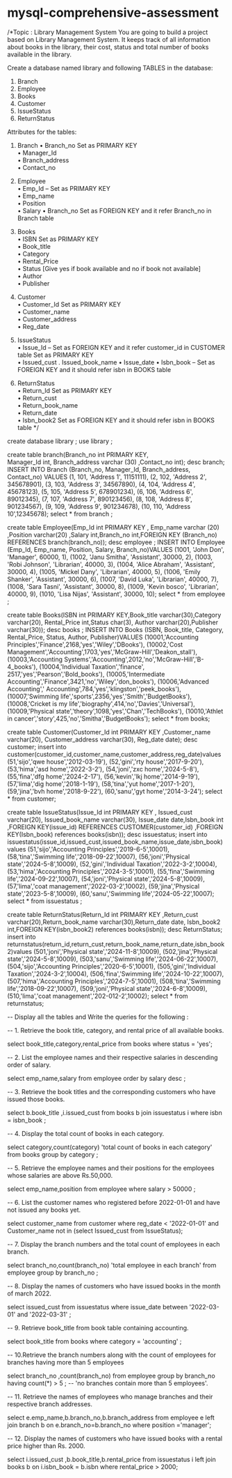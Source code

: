 # mysql-comprehensive-assessment
/*Topic : Library Management System
You are going to build a project based on Library Management System. It keeps track of all information about books
 in the library, their cost, status and total number of books available in the library.

Create a database named library and following TABLES in the database: 

1. Branch 
2. Employee 
3. Books
4. Customer
5. IssueStatus
6. ReturnStatus 

Attributes for the tables: 

1. Branch
• Branch_no
Set as PRIMARY KEY  
• Manager_Id  
• Branch_address  
• Contact_no 

2. Employee  
• Emp_Id – Set as PRIMARY KEY  
• Emp_name  
• Position  
• Salary
• Branch_no
Set as FOREIGN KEY and it refer Branch_no in Branch table  

3. Books  
• ISBN
Set as PRIMARY KEY  
• Book_title  
• Category  
• Rental_Price  
• Status [Give yes if book available and no if book not available]  
• Author  
• Publisher

4. Customer  
• Customer_Id
Set as PRIMARY KEY  
• Customer_name  
• Customer_address  
• Reg_date 

5. IssueStatus  
• Issue_Id – Set as FOREIGN KEY and it refer customer_id in CUSTOMER table 
Set as PRIMARY KEY  
• Issued_cust 
. Issued_book_name 
• Issue_date 
• Isbn_book – Set as FOREIGN KEY and it should refer isbn in BOOKS table 

6. ReturnStatus  
• Return_Id
Set as PRIMARY KEY  
• Return_cust  
• Return_book_name  
• Return_date  
• Isbn_book2
Set as FOREIGN KEY and it should refer isbn in BOOKS table */

create database library ;
use library ;

create table branch(Branch_no int PRIMARY KEY,  
 Manager_Id int, 
Branch_address  varchar (30)
,Contact_no int);
desc branch;
INSERT INTO Branch (Branch_no, Manager_Id, Branch_address, Contact_no)
VALUES
  (1, 101, 'Address 1', 11151111),
  (2, 102, 'Address 2', 345678901),
  (3, 103, 'Address 3', 34567890),
  (4, 104, 'Address 4', 45678123),
  (5, 105, 'Address 5', 678901234),
  (6, 106, 'Address 6', 89012345),
  (7, 107, 'Address 7', 890123456),
  (8, 108, 'Address 8', 901234567),
  (9, 109, 'Address 9', 901234678),
  (10, 110, 'Address 10',12345678);
select * from branch ;

create table Employee(Emp_Id int PRIMARY KEY  , Emp_name  varchar (20)
,Position varchar(20) ,Salary int,Branch_no int,FOREIGN KEY (Branch_no) REFERENCES branch(branch_no));
desc employee ;
INSERT INTO Employee (Emp_Id, Emp_name, Position, Salary, Branch_no)VALUES
  (1001, 'John Don', 'Manager', 60000, 1),
  (1002, 'Janu Smitha', 'Assistant', 30000, 2),
  (1003, 'Robi Johnson', 'Librarian', 40000, 3),
  (1004, 'Alice Abraham', 'Assistant', 30000, 4),
  (1005, 'Mickel Dany', 'Librarian', 40000, 5),
  (1006, 'Emily Shanker', 'Assistant', 30000, 6),
  (1007, 'David Luka', 'Librarian', 40000, 7),
  (1008, 'Sara Tasni', 'Assistant', 30000, 8),
  (1009, 'Kevin bosco', 'Librarian', 40000, 9),
  (1010, 'Lisa Nijas', 'Assistant', 30000, 10);
select * from employee ;

create table Books(ISBN int PRIMARY KEY,Book_title  varchar(30),Category  varchar(20),
Rental_Price  int,Status char(3), Author  varchar(20),Publisher varchar(30));
desc books ;
INSERT INTO Books (ISBN, Book_title, Category, Rental_Price, Status, Author, Publisher)VALUES
(10001,'Accounting Principles','Finance',2168,'yes','Wiley','DBooks'),
(10002,'Cost Management','Accounting',1703,'yes','McGraw-Hill','Deakon_stall'),
(10003,'Accounting Systems','Accounting',2012,'no','McGraw-Hill','B-4_books'),
(10004,'Individual Taxation','finance', 2517,'yes','Pearson','Bold_books'),
(10005,'Intermediate Accounting','Finance',3421,'no','Wiley','don_books'),
(10006,'Advanced Accounting',' Accounting',784,'yes','klingston','peek_books'),
(10007,'Swimming life','sports',2356,'yes','Smith','BudgetBooks'),
(10008,'Cricket is my life','biography',414,'no','Davies','Universal'),
(10009,'Physical state','theory',1098,'yes','Chan','TechBooks'),
(10010,'Athlet in cancer','story',425,'no','Smitha','BudgetBooks');
select * from books;


create table  Customer(Customer_Id int PRIMARY KEY ,Customer_name  varchar(20),
Customer_address varchar(30), Reg_date date);
desc customer;
insert into customer(customer_id,customer_name,customer_address,reg_date)values
(51,'sijo','qwe house','2012-03-19'),
(52,'gini','rty house','2017-9-20'),
(53,'hima','asd home','2022-3-2'),
(54,'joni','zxc home','2024-5-8'),
(55,'fina','dfg home','2024-2-17'),
(56,'kevin','lkj home','2014-9-19'),
(57,'lima','dig home','2018-1-19'),
(58,'tina','yut home','2017-1-20'),
(59,'jina','bvh home','2018-9-22'),
(60,'sanu','gyt home','2014-3-24');
select * from customer;

create table IssueStatus(Issue_Id int PRIMARY KEY , Issued_cust varchar(20), Issued_book_name varchar(30),
Issue_date date,Isbn_book int ,FOREIGN KEY(issue_id) REFERENCES CUSTOMER(customer_id) ,FOREIGN KEY(Isbn_book) references books(isbn)); 
desc issuestatus;
insert into issuestatus(issue_id,issued_cust,issued_book_name,issue_date,isbn_book) values
(51,'sijo','Accounting Principles','2019-6-5',10001),
(58,'tina','Swimming life','2018-09-22',10007),
(56,'joni','Physical state','2024-5-8',10009),
(52,'gini','Individual Taxation','2022-3-2',10004),
(53,'hima','Accounting Principles','2024-3-5',10001),
(55,'fina','Swimming life','2024-09-22',10007),
(54,'joni','Physical state','2024-5-8',10009),
(57,'lima','coat management','2022-03-2',10002),
(59,'jina','Physical state','2023-5-8',10009),
(60,'sanu','Swimming life','2024-05-22',10007);
select * from issuestatus ;

create table ReturnStatus(Return_Id int PRIMARY KEY  ,Return_cust varchar(20),Return_book_name  varchar(30),Return_date date, 
Isbn_book2 int,FOREIGN KEY(isbn_book2) references books(isbn));
desc ReturnStatus;
insert into returnstatus(return_id,return_cust,return_book_name,return_date,isbn_book2)values
(501,'joni','Physical state','2024-11-8',10009),
(502,'jina','Physical state','2024-5-8',10009),
(503,'sanu','Swimming life','2024-06-22',10007),
(504,'sijo','Accounting Principles','2020-6-5',10001),
(505,'gini','Individual Taxation','2024-3-2',10004),
(506,'fina','Swimming life','2024-10-22',10007),
(507,'hima','Accounting Principles','2024-7-5',10001),
(508,'tina','Swimming life','2018-09-22',10007),
(509,'joni','Physical state','2024-6-8',10009),
(510,'lima','coat management','202-012-2',10002);
select * from returnstatus;

-- Display all the tables and Write the queries for the following :

-- 1. Retrieve the book title, category, and rental price of all available books. 

select book_title,category,rental_price from books where status = 'yes';

-- 2. List the employee names and their respective salaries in descending order of salary. 

select emp_name,salary from employee order by salary desc ;

-- 3. Retrieve the book titles and the corresponding customers who have issued those books. 

select b.book_title ,i.issued_cust from books b join issuestatus i where isbn = isbn_book ;

-- 4. Display the total count of books in each category. 

select category,count(category) 'total count of books in each category' from books group by category ;

-- 5. Retrieve the employee names and their positions for the employees whose salaries are above Rs.50,000. 

select emp_name,position from employee where salary > 50000 ;

-- 6. List the customer names who registered before 2022-01-01 and have not issued any books yet. 

select customer_name from customer where reg_date < '2022-01-01' and Customer_name not in (select Issued_cust from IssueStatus); 

-- 7. Display the branch numbers and the total count of employees in each branch. 

select branch_no,count(branch_no) 'total employee in each branch' from employee group by branch_no ;

-- 8. Display the names of customers who have issued books in the month of march 2022.

select issued_cust from issuestatus where issue_date between '2022-03-01' and '2022-03-31' ; 

-- 9. Retrieve book_title from book table containing accounting. 

select book_title from books where category = 'accounting' ;

-- 10.Retrieve the branch numbers along with the count of employees for branches having more than 5 employees

select branch_no ,count(branch_no) from employee group by branch_no having count(*) > 5 ; -- 'no branches contain more than 5 employees'.

-- 11. Retrieve the names of employees who manage branches and their respective branch addresses.

select e.emp_name,b.branch_no,b.branch_address from employee e left join branch b on e.branch_no=b.branch_no where position ='manager';

-- 12.  Display the names of customers who have issued books with a rental price higher than Rs. 2000.

select i.issued_cust ,b.book_title,b.rental_price from issuestatus i left join books b on i.isbn_book = b.isbn where rental_price > 2000;
